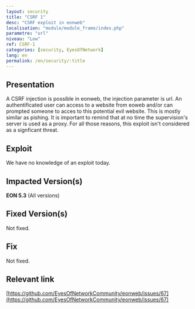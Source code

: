 ```yaml
---
layout: security
title: "CSRF 1"
desc: "CSRF exploit in eonweb"
localisation: "module/module_frame/index.php"
parametre: "url"
niveau: "Low"
ref: CSRF-1
categories: [security, EyesOfNetwork]
lang: en
permalink: /en/security/:title
---
```


## Presentation

A CSRF injection is possible in eonweb, the injection parameter is url. An authentificated user can access to a website from eoweb and/or can prompted someone to acces to this potential evil website. This is mostly similar as pishing. It is important to remind that at no time the supervision's server is used as a proxy. For all those reasons, this exploit isn't considered as a signficant threat.

## Exploit

We have no knowledge of an exploit today.

## Impacted Version(s)

**EON 5.3** (All versions)

## Fixed Version(s)

Not fixed.

## Fix

Not fixed.

## Relevant link

[https://github.com/EyesOfNetworkCommunity/eonweb/issues/67](https://github.com/EyesOfNetworkCommunity/eonweb/issues/67)
